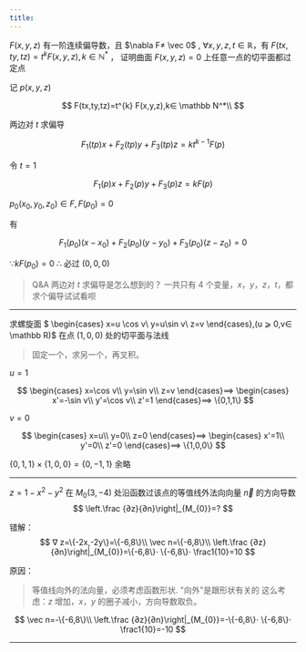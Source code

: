 ```yaml
---
title:
---
```


$F(x,y,z)$ 有一阶连续偏导数，且 $\nabla F≠ \vec 0$ , $∀ x,y,z,t∈ \mathbb R$，有 $F(tx,ty,tz)=t^{k} F(x,y,z),k∈ \mathbb N^*$ ， 证明曲面 $F(x,y,z)=0$ 上任意一点的切平面都过定点

记 $p(x,y,z)$

$$
F(tx,ty,tz)=t^{k} F(x,y,z),k∈ \mathbb N^*\\
$$

两边对 $t$ 求偏导

$$
F_{1}(t p) x+F_{2}(t p) y+F_{3}(t p) z=k t^{k-1} F(p)
$$

令 $t=1$

$$
F_{1}(p) x+F_{2}( p) y+F_{3}( p) z=k F(p)
$$

$p_{0}(x_{0},y_{0},z_{0})∈ F,F(p_{0})=0$

有

$$
F_{1}(p_{0})\left(x-x_{0}\right)+F_{2}\left(p_{0}\right)\left(y-y_{0}\right)+F_{3}\left(p_{0}\right)\left(z-z_{0}\right)=0
$$

$∵ kF(p_{0})=0$
$∴$ 必过 $(0,0,0)$

>Q&A
两边对 $t$ 求偏导是怎么想到的？
一共只有 $4$ 个变量，$x，y，z，t$，都求个偏导试试看呗

---

求螺旋面 $
\begin{cases}
  x=u \cos v\\
  y=u\sin v\\
  z=v
\end{cases},(u ⩾  0,v∈ \mathbb R)$ 在点 $(1,0,0)$ 处的切平面与法线

>固定一个，求另一个，再叉积。

$u=1$

$$
\begin{cases}
  x=\cos v\\
  y=\sin v\\
  z=v
\end{cases}⟹
\begin{cases}
  x'=-\sin v\\
  y'=\cos v\\
  z'=1
\end{cases}⟹ \{0,1,1\}
$$

$v=0$

$$
\begin{cases}
  x=u\\
  y=0\\
  z=0
\end{cases}⟹
\begin{cases}
  x'=1\\
  y'=0\\
  z'=0
\end{cases}⟹ \{1,0,0\}
$$

$\{0,1,1\}\times\{1,0,0\}=\{0,-1,1\}$
余略

---

$z=1-x^{2}-y^{2}$ 在 $M_{0}(3,-4)$ 处沿函数过该点的等值线外法向向量 $\vec n$ 的方向导数
$$
\left.\frac {∂z}{∂n}\right|_{M_{0}}=?
$$

错解：
$$
∇ z=\{-2x,-2y\}=\{-6,8\}\\
\vec n=\{-6,8\}\\
\left.\frac {∂z}{∂n}\right|_{M_{0}}=\{-6,8\}⋅ \{-6,8\}⋅ \frac1{10}=10
$$

原因：
>等值线向外的法向量，必须考虑函数形状.
"向外"是跟形状有关的
这么考虑：$z$ 增加，$x，y$ 的圈子减小，方向导数取负。

$$
\vec n=-\{-6,8\}\\
\left.\frac {∂z}{∂n}\right|_{M_{0}}=-\{-6,8\}⋅ \{-6,8\}⋅ \frac1{10}=-10
$$

---
